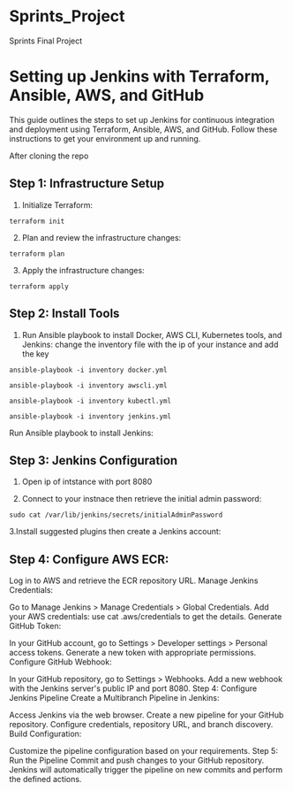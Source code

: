# Sprints_Project
Sprints Final Project
# Setting up Jenkins with Terraform, Ansible, AWS, and GitHub

This guide outlines the steps to set up Jenkins for continuous integration and deployment using Terraform, Ansible, AWS, and GitHub. Follow these instructions to get your environment up and running.

After cloning the repo

## Step 1: Infrastructure Setup

1. Initialize Terraform:
```shell
terraform init
```
2. Plan and review the infrastructure changes:
 
```shell
terraform plan
```
3. Apply the infrastructure changes:
   
```shell
terraform apply
```
## Step 2: Install Tools

1. Run Ansible playbook to install Docker, AWS CLI, Kubernetes tools, and Jenkins:
   change the inventory file with the ip of your instance and add the key
   
```shell
ansible-playbook -i inventory docker.yml
```
```shell
ansible-playbook -i inventory awscli.yml
```
```shell
ansible-playbook -i inventory kubectl.yml
```
```shell
ansible-playbook -i inventory jenkins.yml
```
Run Ansible playbook to install Jenkins:

## Step 3: Jenkins Configuration 

1. Open ip of intstance with port 8080

2. Connect to your instnace then retrieve the initial admin password:

```shell
sudo cat /var/lib/jenkins/secrets/initialAdminPassword
```
3.Install suggested plugins then create a Jenkins  account:


## Step 4: Configure AWS ECR:

Log in to AWS and retrieve the ECR repository URL.
Manage Jenkins Credentials:

Go to Manage Jenkins > Manage Credentials > Global Credentials.
Add your AWS credentials: use cat .aws/credentials to get the details.
Generate GitHub Token:

In your GitHub account, go to Settings > Developer settings > Personal access tokens.
Generate a new token with appropriate permissions.
Configure GitHub Webhook:

In your GitHub repository, go to Settings > Webhooks.
Add a new webhook with the Jenkins server's public IP and port 8080.
Step 4: Configure Jenkins Pipeline
Create a Multibranch Pipeline in Jenkins:

Access Jenkins via the web browser.
Create a new pipeline for your GitHub repository.
Configure credentials, repository URL, and branch discovery.
Build Configuration:

Customize the pipeline configuration based on your requirements.
Step 5: Run the Pipeline
Commit and push changes to your GitHub repository.
Jenkins will automatically trigger the pipeline on new commits and perform the defined actions.
